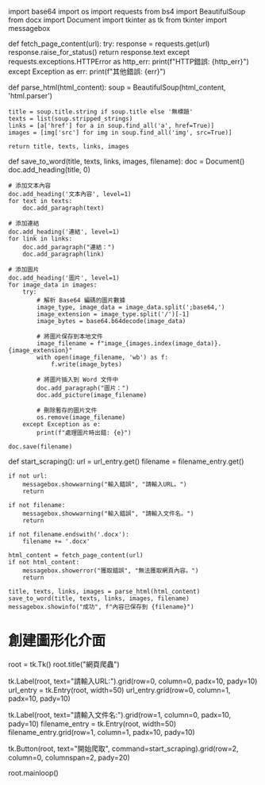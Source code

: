 import base64
import os
import requests
from bs4 import BeautifulSoup
from docx import Document
import tkinter as tk
from tkinter import messagebox

def fetch_page_content(url):
    try:
        response = requests.get(url)
        response.raise_for_status()
        return response.text
    except requests.exceptions.HTTPError as http_err:
        print(f"HTTP錯誤: {http_err}")
    except Exception as err:
        print(f"其他錯誤: {err}")

def parse_html(html_content):
    soup = BeautifulSoup(html_content, 'html.parser')
    
    title = soup.title.string if soup.title else '無標題'
    texts = list(soup.stripped_strings)
    links = [a['href'] for a in soup.find_all('a', href=True)]
    images = [img['src'] for img in soup.find_all('img', src=True)]
    
    return title, texts, links, images

def save_to_word(title, texts, links, images, filename):
    doc = Document()
    doc.add_heading(title, 0)
    
    # 添加文本內容
    doc.add_heading('文本內容', level=1)
    for text in texts:
        doc.add_paragraph(text)
    
    # 添加連結
    doc.add_heading('連結', level=1)
    for link in links:
        doc.add_paragraph("連結：")
        doc.add_paragraph(link)
    
    # 添加圖片
    doc.add_heading('圖片', level=1)
    for image_data in images:
        try:
            # 解析 Base64 編碼的圖片數據
            image_type, image_data = image_data.split(';base64,')
            image_extension = image_type.split('/')[-1]
            image_bytes = base64.b64decode(image_data)
        
            # 將圖片保存到本地文件
            image_filename = f"image_{images.index(image_data)}.{image_extension}"
            with open(image_filename, 'wb') as f:
                f.write(image_bytes)
        
            # 將圖片插入到 Word 文件中
            doc.add_paragraph("圖片：")
            doc.add_picture(image_filename)
        
            # 刪除暫存的圖片文件
            os.remove(image_filename)
        except Exception as e:
            print(f"處理圖片時出錯: {e}")
    
    doc.save(filename)

def start_scraping():
    url = url_entry.get()
    filename = filename_entry.get()
    
    if not url:
        messagebox.showwarning("輸入錯誤", "請輸入URL。")
        return
    
    if not filename:
        messagebox.showwarning("輸入錯誤", "請輸入文件名。")
        return
    
    if not filename.endswith('.docx'):
        filename += '.docx'
    
    html_content = fetch_page_content(url)
    if not html_content:
        messagebox.showerror("獲取錯誤", "無法獲取網頁內容。")
        return
    
    title, texts, links, images = parse_html(html_content)
    save_to_word(title, texts, links, images, filename)
    messagebox.showinfo("成功", f"內容已保存到 {filename}")

# 創建圖形化介面
root = tk.Tk()
root.title("網頁爬蟲")

tk.Label(root, text="請輸入URL:").grid(row=0, column=0, padx=10, pady=10)
url_entry = tk.Entry(root, width=50)
url_entry.grid(row=0, column=1, padx=10, pady=10)

tk.Label(root, text="請輸入文件名:").grid(row=1, column=0, padx=10, pady=10)
filename_entry = tk.Entry(root, width=50)
filename_entry.grid(row=1, column=1, padx=10, pady=10)

tk.Button(root, text="開始爬取", command=start_scraping).grid(row=2, column=0, columnspan=2, pady=20)

root.mainloop()
